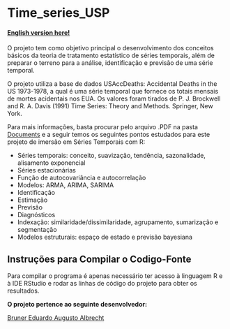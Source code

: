 # Time_series_USP
#### [English version here!](https://github.com/brunereduardo/Time_Series_USP/blob/master/Documents/README.md)

<p> O projeto tem como objetivo principal o desenvolvimento dos conceitos básicos da teoria de tratamento estatístico de séries temporais, além de preparar o terreno para a análise, identificação e previsão de uma série temporal.</p> 

<p>O projeto utiliza a base de dados USAccDeaths: Accidental Deaths in the US 1973-1978, a qual é uma série temporal que fornece os totais mensais de mortes acidentais nos EUA. Os valores foram tirados  de P. J. Brockwell and R. A. Davis (1991) Time Series: Theory and Methods. Springer, New York.</p>

<p>Para mais informações, basta procurar pelo arquivo .PDF na pasta <a href = 'https://github.com/brunereduardo/Time_Series_USP/tree/master/Documents'>Documents</a> e a seguir temos os seguintes pontos estudados para este projeto de imersão em Séries Temporais com R: </p>
 <ul style="list-style-type:disc;">
  <li>Séries temporais: conceito, suavização, tendência, sazonalidade, alisamento exponencial</li>
  <li>Séries estacionárias</li>
  <li>Função de autocovariância e autocorrelação</li>
  <li>Modelos: ARMA, ARIMA, SARIMA</li>
  <li>Identificação</li>
  <li>Estimação</li>
  <li>Previsão</li>
  <li>Diagnósticos</li>
  <li>Indexação: similaridade/dissimilaridade, agrupamento, sumarização e segmentação</li>
  <li>Modelos estruturais: espaço de estado e previsão bayesiana</li>
</ul>  


## Instruções para Compilar o Codigo-Fonte
Para compilar o programa é apenas necessário ter acesso à linguagem R e à IDE RStudio e rodar as linhas de código do projeto para obter os resultados.

<p><b>O projeto pertence ao seguinte desenvolvedor:</b></p>
<a href="https://github.com/brunereduardo">Bruner Eduardo Augusto Albrecht</a>

